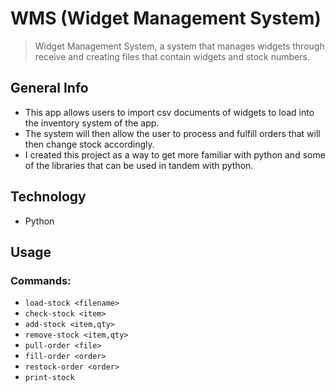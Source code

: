 # WMS (Widget Management System)
> Widget Management System, a system that manages widgets through receive and creating files that contain widgets and stock numbers.

## General Info
* This app allows users to import csv documents of widgets to load into the inventory system of the app.
* The system will then allow the user to process and fulfill orders that will then change stock accordingly.
* I created this project as a way to get more familiar with python and some of the libraries that can be used in tandem with python.

## Technology
* Python

## Usage
### Commands:
- `load-stock <filename>`
- `check-stock <item>`
- `add-stock <item,qty>`
- `remove-stock <item,qty>`
- `pull-order <file>`
- `fill-order <order>`
- `restock-order <order>`
- `print-stock`
